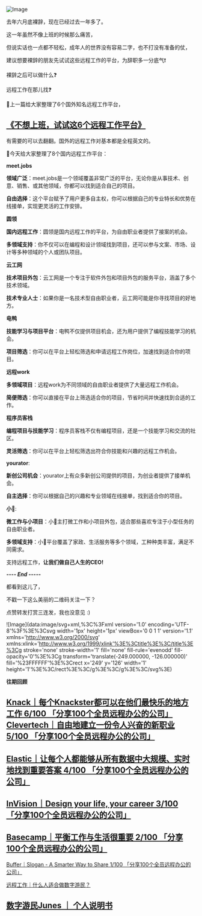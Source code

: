 ![Image](https://mmbiz.qpic.cn/sz_mmbiz_png/gawTF5tPYKia1EpTj5uiaRibMg53YbbB1j4rQ0eRAUPm4dAHT3rzbbwt5aBFLqM65U1FkmKfzBd1rQTVlSS17dPJA/640?wx_fmt=png&tp=webp&wxfrom=5&wx_lazy=1&wx_co=1)

去年六月底裸辞，现在已经过去一年多了。

这一年虽然不像上班的时候那么痛苦，

但说实话也一点都不轻松，成年人的世界没有容易二字，也不打没有准备的仗，

建议想要裸辞的朋友先试试这些远程工作的平台，为辞职多一分底气❗️

裸辞之后可以做什么❓

远程工作在那儿找❓

📒上一篇给大家整理了6个国外知名远程工作平台，

## [《不想上班，试试这6个远程工作平台》](http://mp.weixin.qq.com/s?__biz=MzA5Nzk5MDAyMQ==&mid=2247484112&idx=1&sn=93f25ec746b20e4e37d19d4719fbe7f1&chksm=9099263aa7eeaf2ce8d6cafab8ac57f6d95a69111ccc62e722b010d5dc6c205b73aeea4b51b0&scene=21#wechat_redirect)

有需要的可以去翻翻。国外的远程工作对基本都是全程英文的。  

🌈今天给大家整理了8个国内远程工作平台：

**meet.jobs**

**领域广泛**：meet.jobs是一个领域覆盖非常广泛的平台，无论你是从事技术、创意、销售、或其他领域，你都可以找到适合自己的项目。

**自由选择**：这个平台赋予了用户更多自主权，你可以根据自己的专业特长和优势在线接单，实现更灵活的工作安排。

**圆领**

**国内远程工作**：圆领是国内远程工作的平台，为自由职业者提供了接案的机会。

**多领域支持**：你不仅可以在编程和设计领域找到项目，还可以参与文案、市场、设计等多种领域的个人或团队项目。

**云工网**

**技术项目外包**：云工网是一个专注于软件外包和项目外包的服务平台，涵盖了多个技术领域。

**技术专业人士**：如果你是一名技术型自由职业者，云工网可能是你寻找项目的好地方。

**电鸭**

**技能学习与项目平台**：电鸭不仅提供项目机会，还为用户提供了编程技能学习的机会。

**项目筛选**：你可以在平台上轻松筛选和申请远程工作岗位，加速找到适合你的项目。

**远程work**

**多领域项目**：远程work为不同领域的自由职业者提供了大量远程工作机会。

**简便筛选**：你可以直接在平台上筛选适合你的项目，节省时间并快速找到合适的工作。

**程序员客栈**

**编程项目与技能学习**：程序员客栈不仅有编程项目，还是一个技能学习和交流的社区。

**灵活筛选**：你可以在平台上轻松筛选出符合你技能和兴趣的远程工作机会。

**yourator**:

**新创公司机会**：yourator上有众多新创公司提供的项目，为创业者提供了接单机会。

**自主选择**：你可以根据自己的兴趣和专业领域在线接单，找到适合你的项目。

**小🐝**:

**微工作与小项目**：小🐝主打微工作和小项目外包，适合那些喜欢专注于小型任务的自由职业者。

**多领域支持**：小🐝平台覆盖了家政、生活服务等多个领域，工种种类丰富，满足不同需求。

支持远程工作，**让我们做自己人生的CEO!**  

_**\---- End -----**_

都看到这儿了，

不戳一下这么美丽的二维码关注一下？

点赞转发打赏三连发，我也没意见 :)

![Image](data:image/svg+xml,%3C%3Fxml version='1.0' encoding='UTF-8'%3F%3E%3Csvg width='1px' height='1px' viewBox='0 0 1 1' version='1.1' xmlns='http://www.w3.org/2000/svg' xmlns:xlink='http://www.w3.org/1999/xlink'%3E%3Ctitle%3E%3C/title%3E%3Cg stroke='none' stroke-width='1' fill='none' fill-rule='evenodd' fill-opacity='0'%3E%3Cg transform='translate(-249.000000, -126.000000)' fill='%23FFFFFF'%3E%3Crect x='249' y='126' width='1' height='1'%3E%3C/rect%3E%3C/g%3E%3C/g%3E%3C/svg%3E)

**往期回顾**

[](https://mp.weixin.qq.com/s?__biz=MzUzNTEyNjc0OA==&mid=2247502425&idx=1&sn=f789ebc67b12b96af4019f3e45c2e9e8&chksm=fa88bdeacdff34fc0e4035507ed5951bda9dae41a787d2bfe7e0e975637abef46d5e151d34ab&scene=21#wechat_redirect)

## [Knack｜每个Knackster都可以在他们最快乐的地方工作 6/100 「分享100个全员远程办公的公司」](http://mp.weixin.qq.com/s?__biz=MzA5Nzk5MDAyMQ==&mid=2247484068&idx=1&sn=0141d12cb593b0378e1c20768b347488&chksm=9099264ea7eeaf58d16ce7274933434bb60c54256924aa800edaa334ce5053e138e1b755c114&scene=21#wechat_redirect)[Clevertech｜自由地建立一份令人兴奋的新职业 5/100 「分享100个全员远程办公的公司」](http://mp.weixin.qq.com/s?__biz=MzA5Nzk5MDAyMQ==&mid=2247484061&idx=1&sn=028f932d236bbe67f089e89a9694257a&chksm=90992677a7eeaf61fb3005ac812da32f9e68aea0a1b41eca3baff7406a49aa332e20dc456ff0&scene=21#wechat_redirect)

## [Elastic｜让每个人都能够从所有数据中大规模、实时地找到重要答案 4/100 「分享100个全员远程办公的公司」](http://mp.weixin.qq.com/s?__biz=MzA5Nzk5MDAyMQ==&mid=2247484054&idx=1&sn=1c9f15e8ed8ad8feb4cb6962abf00d8b&chksm=9099267ca7eeaf6a6e1167e449d00bd3347805ef1717f2769bbcb5e512b5479511b63d6a2d27&scene=21#wechat_redirect)

## [InVision｜Design your life, your career 3/100 「分享100个全员远程办公的公司」](http://mp.weixin.qq.com/s?__biz=MzA5Nzk5MDAyMQ==&mid=2247484033&idx=1&sn=69d85def7ae749e447b33329dbdb1e29&chksm=9099266ba7eeaf7ddb3f07591559f6b0c3211da0de2cb653cdfff350987f6d6308b6bed5ae6f&scene=21#wechat_redirect)

## [Basecamp｜平衡工作与生活很重要 2/100 「分享100个全员远程办公的公司」](http://mp.weixin.qq.com/s?__biz=MzA5Nzk5MDAyMQ==&mid=2247484026&idx=1&sn=881558172e4900f3a4c66179c30d1b2a&chksm=90992690a7eeaf86e4441adb1db29514314ac5d94a5e7ec9920189ebac2ea5aadfee63f0d5b4&scene=21#wechat_redirect)

[](http://mp.weixin.qq.com/s?__biz=MzA5Nzk5MDAyMQ==&mid=2247484001&idx=1&sn=7f971c66fd1c3777415f8c2082a57d74&chksm=9099268ba7eeaf9d8ed29dd0d9004d89262a4a3bb7588cb34b146883b992186c7d49da2420b4&scene=21#wechat_redirect)

[Buffer｜Slogan - A Smarter Way to Share 1/100 「分享100个全员远程办公的公司」](http://mp.weixin.qq.com/s?__biz=MzA5Nzk5MDAyMQ==&mid=2247484001&idx=1&sn=7f971c66fd1c3777415f8c2082a57d74&chksm=9099268ba7eeaf9d8ed29dd0d9004d89262a4a3bb7588cb34b146883b992186c7d49da2420b4&scene=21#wechat_redirect)

[远程工作｜什么人适合做数字游民？](http://mp.weixin.qq.com/s?__biz=MzA5Nzk5MDAyMQ==&mid=2247483963&idx=1&sn=ccaa1fbe72dc3dad86e2e6c0fb504e09&chksm=909926d1a7eeafc7e92ab8ccd49f982ad45130a5a52f9f79b0c6bbf47bad9c79406fbdf8c44b&scene=21#wechat_redirect)

## [数字游民Junes ｜ 个人说明书](http://mp.weixin.qq.com/s?__biz=MzA5Nzk5MDAyMQ==&mid=2247483956&idx=1&sn=6eda63e50735e04879c3b44d5adbf906&chksm=909926dea7eeafc8c8c89d4e7d409cd4449b4697ff4b28fdaad0abac7a05f8dfbf31a571c8f4&scene=21#wechat_redirect)